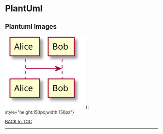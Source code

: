 # PlantUml

## Plantuml Images

![file](../diagrams/out/file.svg){: style="height:150px;width:150px"}



[BACK to TOC](../../README.md)

----------